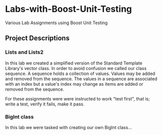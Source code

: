 # Labs-with-Boost-Unit-Testing
Various Lab Assignments using Boost Unit Testing

## Project Descriptions

### Lists and Lists2

In this lab we created a simplified version of the Standard Template Library's vector class.
In order to avoid confusion we called our class sequence. A sequence holds a collection of values.
Values may be added and removed from the sequence. The values in a sequence are associated with an
index but a value's index may change as items are added or removed from the sequence.

For these assignments were were instructed to work "test first", that is; write a test, verify it fails, make it pass.

### BigInt class

In this lab we were tasked with creating our own BigInt class...
